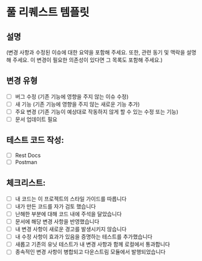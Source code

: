 # 풀 리퀘스트 템플릿

## 설명
(변경 사항과 수정된 이슈에 대한 요약을 포함해 주세요. 또한, 관련 동기 및 맥락을 설명해 주세요. 이 변경이 필요한 의존성이 있다면 그 목록도 포함해 주세요.)

## 변경 유형
- [ ] 버그 수정 (기존 기능에 영향을 주지 않는 이슈 수정)
- [ ] 새 기능 (기존 기능에 영향을 주지 않는 새로운 기능 추가)
- [ ] 주요 변경 (기존 기능이 예상대로 작동하지 않게 할 수 있는 수정 또는 기능)
- [ ] 문서 업데이트 필요

## 테스트 코드 작성:
- [ ] Rest Docs
- [ ] Postman

## 체크리스트:
- [ ] 내 코드는 이 프로젝트의 스타일 가이드를 따릅니다
- [ ] 내가 만든 코드를 자가 검토 했습니다
- [ ] 난해한 부분에 대해 코드 내에 주석을 달았습니다
- [ ] 문서에 해당 변경 사항을 반영했습니다
- [ ] 내 변경 사항이 새로운 경고를 발생시키지 않습니다
- [ ] 내 수정 사항이 효과가 있음을 증명하는 테스트를 추가했습니다
- [ ] 새롭고 기존의 유닛 테스트가 내 변경 사항과 함께 로컬에서 통과합니다
- [ ] 종속적인 변경 사항이 병합되고 다운스트림 모듈에서 발행되었습니다
